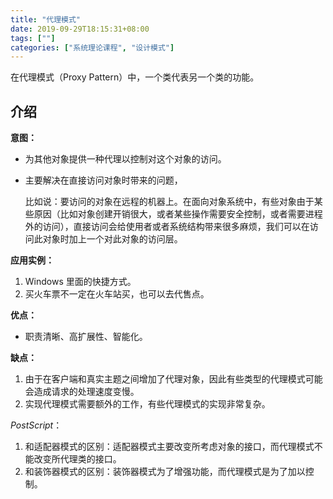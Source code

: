 ```yaml
---
title: "代理模式"
date: 2019-09-29T18:15:31+08:00
tags: [""]
categories: ["系统理论课程", "设计模式"]
---
```



在代理模式（Proxy Pattern）中，一个类代表另一个类的功能。

## 介绍

**意图：**

- 为其他对象提供一种代理以控制对这个对象的访问。

- 主要解决在直接访问对象时带来的问题，

  比如说：要访问的对象在远程的机器上。在面向对象系统中，有些对象由于某些原因（比如对象创建开销很大，或者某些操作需要安全控制，或者需要进程外的访问），直接访问会给使用者或者系统结构带来很多麻烦，我们可以在访问此对象时加上一个对此对象的访问层。

**应用实例：**

1. Windows 里面的快捷方式。 
2. 买火车票不一定在火车站买，也可以去代售点。

**优点：**

- 职责清晰、高扩展性、智能化。

**缺点：** 

1. 由于在客户端和真实主题之间增加了代理对象，因此有些类型的代理模式可能会造成请求的处理速度变慢。 
2. 实现代理模式需要额外的工作，有些代理模式的实现非常复杂。

*PostScript*：

1. 和适配器模式的区别：适配器模式主要改变所考虑对象的接口，而代理模式不能改变所代理类的接口。 
2. 和装饰器模式的区别：装饰器模式为了增强功能，而代理模式是为了加以控制。


